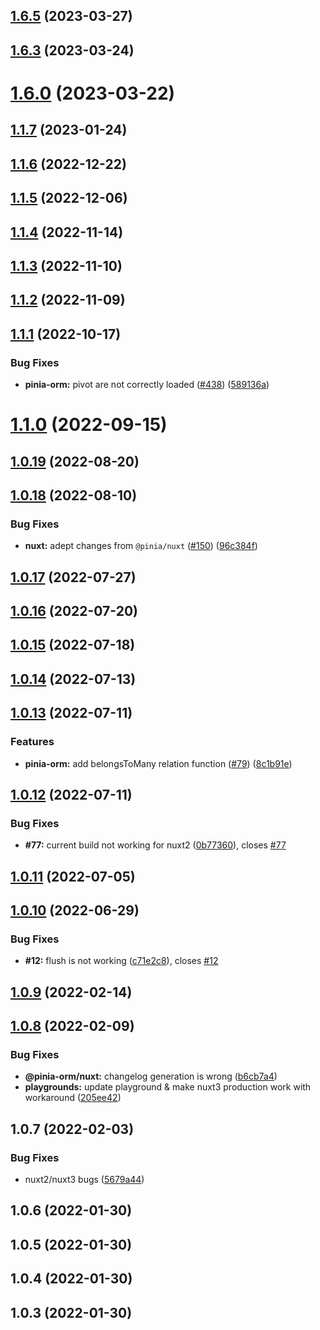 ## [1.6.5](https://github.com/CodeDredd/pinia-orm/compare/@pinia-orm/nuxt@1.6.3...@pinia-orm/nuxt@1.6.5) (2023-03-27)

## [1.6.3](https://github.com/CodeDredd/pinia-orm/compare/@pinia-orm/nuxt@1.6.0...@pinia-orm/nuxt@1.6.3) (2023-03-24)

# [1.6.0](https://github.com/CodeDredd/pinia-orm/compare/@pinia-orm/nuxt@1.1.7...@pinia-orm/nuxt@1.6.0) (2023-03-22)

## [1.1.7](https://github.com/CodeDredd/pinia-orm/compare/@pinia-orm/nuxt@1.1.6...@pinia-orm/nuxt@1.1.7) (2023-01-24)

## [1.1.6](https://github.com/CodeDredd/pinia-orm/compare/@pinia-orm/nuxt@1.1.5...@pinia-orm/nuxt@1.1.6) (2022-12-22)

## [1.1.5](https://github.com/CodeDredd/pinia-orm/compare/@pinia-orm/nuxt@1.1.4...@pinia-orm/nuxt@1.1.5) (2022-12-06)

## [1.1.4](https://github.com/CodeDredd/pinia-orm/compare/@pinia-orm/nuxt@1.1.3...@pinia-orm/nuxt@1.1.4) (2022-11-14)

## [1.1.3](https://github.com/CodeDredd/pinia-orm/compare/@pinia-orm/nuxt@1.1.2...@pinia-orm/nuxt@1.1.3) (2022-11-10)

## [1.1.2](https://github.com/CodeDredd/pinia-orm/compare/@pinia-orm/nuxt@1.1.1...@pinia-orm/nuxt@1.1.2) (2022-11-09)

## [1.1.1](https://github.com/CodeDredd/pinia-orm/compare/@pinia-orm/nuxt@1.1.0...@pinia-orm/nuxt@1.1.1) (2022-10-17)

### Bug Fixes

- **pinia-orm:** pivot are not correctly loaded ([#438](https://github.com/CodeDredd/pinia-orm/issues/438)) ([589136a](https://github.com/CodeDredd/pinia-orm/commit/589136a1349adced1371a1b26d8a003768a69bcc))

# [1.1.0](https://github.com/CodeDredd/pinia-orm/compare/@pinia-orm/nuxt@1.0.19...@pinia-orm/nuxt@1.1.0) (2022-09-15)

## [1.0.19](https://github.com/CodeDredd/pinia-orm/compare/@pinia-orm/nuxt@1.0.18...@pinia-orm/nuxt@1.0.19) (2022-08-20)

## [1.0.18](https://github.com/CodeDredd/pinia-orm/compare/@pinia-orm/nuxt@1.0.17...@pinia-orm/nuxt@1.0.18) (2022-08-10)

### Bug Fixes

- **nuxt:** adept changes from `@pinia/nuxt` ([#150](https://github.com/CodeDredd/pinia-orm/issues/150)) ([96c384f](https://github.com/CodeDredd/pinia-orm/commit/96c384f1b662ec6d64147cdf5b22664370c36c2a))

## [1.0.17](https://github.com/CodeDredd/pinia-orm/compare/@pinia-orm/nuxt@1.0.16...@pinia-orm/nuxt@1.0.17) (2022-07-27)

## [1.0.16](https://github.com/CodeDredd/pinia-orm/compare/@pinia-orm/nuxt@1.0.15...@pinia-orm/nuxt@1.0.16) (2022-07-20)

## [1.0.15](https://github.com/CodeDredd/pinia-orm/compare/@pinia-orm/nuxt@1.0.14...@pinia-orm/nuxt@1.0.15) (2022-07-18)

## [1.0.14](https://github.com/CodeDredd/pinia-orm/compare/@pinia-orm/nuxt@1.0.13...@pinia-orm/nuxt@1.0.14) (2022-07-13)

## [1.0.13](https://github.com/CodeDredd/pinia-orm/compare/@pinia-orm/nuxt@1.0.12...@pinia-orm/nuxt@1.0.13) (2022-07-11)

### Features

- **pinia-orm:** add belongsToMany relation function ([#79](https://github.com/CodeDredd/pinia-orm/issues/79)) ([8c1b91e](https://github.com/CodeDredd/pinia-orm/commit/8c1b91e9a3f7114580363c8f976c20014894d92f))

## [1.0.12](https://github.com/CodeDredd/pinia-orm/compare/@pinia-orm/nuxt@1.0.11...@pinia-orm/nuxt@1.0.12) (2022-07-11)

### Bug Fixes

- **#77:** current build not working for nuxt2 ([0b77360](https://github.com/CodeDredd/pinia-orm/commit/0b77360889929be31982415bf867d103162ac32b)), closes [#77](https://github.com/CodeDredd/pinia-orm/issues/77)

## [1.0.11](https://github.com/CodeDredd/pinia-orm/compare/@pinia-orm/nuxt@1.0.10...@pinia-orm/nuxt@1.0.11) (2022-07-05)

## [1.0.10](https://github.com/CodeDredd/pinia-orm/compare/@pinia-orm/nuxt@1.0.9...@pinia-orm/nuxt@1.0.10) (2022-06-29)

### Bug Fixes

- **#12:** flush is not working ([c71e2c8](https://github.com/CodeDredd/pinia-orm/commit/c71e2c8bd9b75fccee8db13cf0433e3173356e2b)), closes [#12](https://github.com/CodeDredd/pinia-orm/issues/12)

## [1.0.9](https://github.com/CodeDredd/pinia-orm/compare/@pinia-orm/nuxt@1.0.8...@pinia-orm/nuxt@1.0.9) (2022-02-14)

## [1.0.8](https://github.com/codedredd/pinia-orm/compare/@pinia-orm/nuxt@1.0.7...@pinia-orm/nuxt@1.0.8) (2022-02-09)

### Bug Fixes

- **@pinia-orm/nuxt:** changelog generation is wrong ([b6cb7a4](https://github.com/codedredd/pinia-orm/commit/b6cb7a4ed916552280ca80961f92b8f61a08c330))
- **playgrounds:** update playground & make nuxt3 production work with workaround ([205ee42](https://github.com/codedredd/pinia-orm/commit/205ee42e8ecffbdc7a98d00dbcd364d531f955e1))

## 1.0.7 (2022-02-03)

### Bug Fixes

- nuxt2/nuxt3 bugs ([5679a44](https://github.com/codedredd/pinia-orm/commit/5679a440c4a093e7d76f0c00fdf1d7d213e1b2a8))

## 1.0.6 (2022-01-30)

## 1.0.5 (2022-01-30)

## 1.0.4 (2022-01-30)

## 1.0.3 (2022-01-30)
